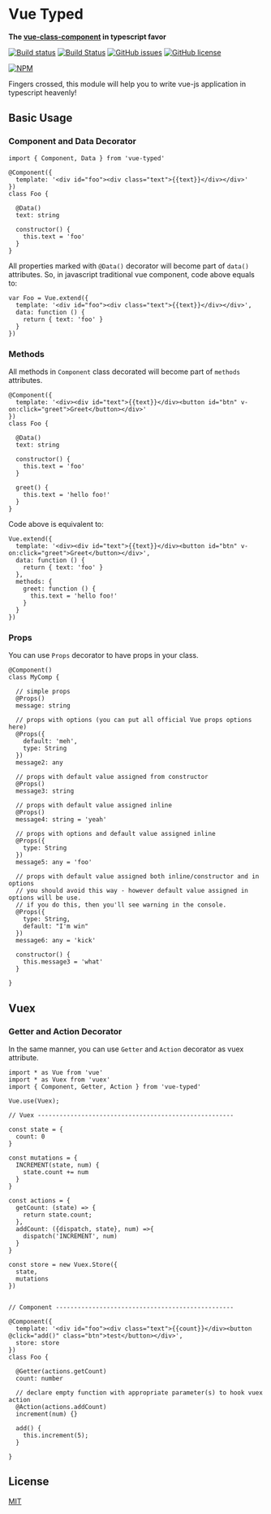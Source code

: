 # Vue Typed

**The [vue-class-component](https://github.com/vuejs/vue-class-component) in typescript favor**

[![Build status](https://ci.appveyor.com/api/projects/status/mdilb673cxwl903q/branch/master?svg=true)](https://ci.appveyor.com/project/budiadiono/vue-typed/branch/master) [![Build Status](https://travis-ci.org/budiadiono/vue-typed.svg?branch=master)](https://travis-ci.org/budiadiono/vue-typed) [![GitHub issues](https://img.shields.io/github/issues/budiadiono/vue-typed.svg)](https://github.com/budiadiono/vue-typed/issues) [![GitHub license](https://img.shields.io/badge/license-MIT-blue.svg)](https://raw.githubusercontent.com/budiadiono/vue-typed/master/LICENSE) 

[![NPM](https://nodei.co/npm/vue-typed.png?downloads=true&downloadRank=true&stars=true)](https://nodei.co/npm/vue-typed/)



Fingers crossed, this module will help you to write vue-js application in typescript heavenly!

## Basic Usage
### Component and Data Decorator

```
import { Component, Data } from 'vue-typed'

@Component({
  template: '<div id="foo"><div class="text">{{text}}</div></div>'
})
class Foo {
  
  @Data()
  text: string
  
  constructor() {
    this.text = 'foo'
  }
}

```

All properties marked with `@Data()` decorator will become part of `data()` attributes. So, in javascript traditional vue component, code above equals to:

```
var Foo = Vue.extend({
  template: '<div id="foo"><div class="text">{{text}}</div></div>',
  data: function () {
    return { text: 'foo' }
  }
})

``` 

### Methods

All methods in `Component` class decorated will become part of `methods` attributes.

```
@Component({
  template: '<div><div id="text">{{text}}</div><button id="btn" v-on:click="greet">Greet</button></div>'
})
class Foo {
  
  @Data()
  text: string
  
  constructor() {
    this.text = 'foo'
  }

  greet() {
    this.text = 'hello foo!'
  }
}
```

Code above is equivalent to:

```
Vue.extend({
  template: '<div><div id="text">{{text}}</div><button id="btn" v-on:click="greet">Greet</button></div>',
  data: function () {
    return { text: 'foo' }
  },
  methods: {
    greet: function () {
      this.text = 'hello foo!'
    }
  }
})
```

### Props

You can use `Props` decorator to have props in your class. 

```
@Component()
class MyComp {

  // simple props
  @Props()
  message: string

  // props with options (you can put all official Vue props options here)
  @Props({
    default: 'meh',
    type: String
  })
  message2: any

  // props with default value assigned from constructor
  @Props()
  message3: string

  // props with default value assigned inline
  @Props()
  message4: string = 'yeah'

  // props with options and default value assigned inline
  @Props({				
    type: String
  })
  message5: any = 'foo'

  // props with default value assigned both inline/constructor and in options
  // you should avoid this way - however default value assigned in options will be use.
  // if you do this, then you'll see warning in the console.  
  @Props({				
    type: String,
    default: "I'm win"
  })
  message6: any = 'kick'

  constructor() {
    this.message3 = 'what'
  }

}
```



## Vuex
### Getter and Action Decorator

In the same manner, you can use `Getter` and `Action` decorator as vuex attribute.

```
import * as Vue from 'vue'
import * as Vuex from 'vuex'
import { Component, Getter, Action } from 'vue-typed'

Vue.use(Vuex);

// Vuex ------------------------------------------------------

const state = {
  count: 0
}

const mutations = {
  INCREMENT(state, num) {
    state.count += num
  }
}

const actions = {
  getCount: (state) => {
    return state.count;
  },
  addCount: ({dispatch, state}, num) =>{
    dispatch('INCREMENT', num)
  }
}

const store = new Vuex.Store({
  state,
  mutations
})


// Component -------------------------------------------------

@Component({
  template: '<div id="foo"><div class="text">{{count}}</div><button @click="add()" class="btn">test</button></div>',
  store: store
})
class Foo {
  
  @Getter(actions.getCount)
  count: number
  
  // declare empty function with appropriate parameter(s) to hook vuex action
  @Action(actions.addCount)
  increment(num) {}
  
  add() {
    this.increment(5);
  }

}
```

## License

[MIT](https://github.com/budiadiono/vue-typed/blob/master/LICENSE)
